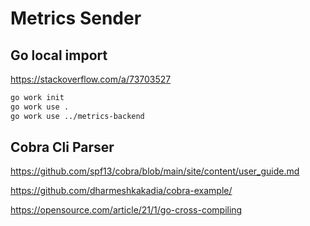 # Metrics Sender

## Go local import

https://stackoverflow.com/a/73703527

```bash
go work init
go work use .
go work use ../metrics-backend
```

## Cobra Cli Parser

https://github.com/spf13/cobra/blob/main/site/content/user_guide.md

https://github.com/dharmeshkakadia/cobra-example/

https://opensource.com/article/21/1/go-cross-compiling
